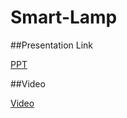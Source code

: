 # Smart-Lamp


##Presentation Link 

[PPT](https://drive.google.com/drive/folders/1Kem3z5dSCFbvcUyaO2JtuIk7b7j0jLBX?usp=share_link)


##Video

[Video]()
